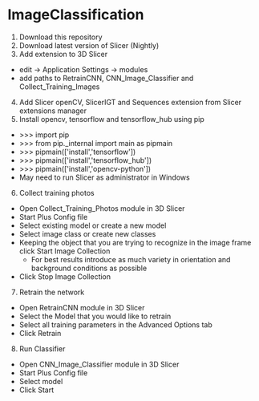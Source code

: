 # ImageClassification
1. Download this repository
2. Download latest version of Slicer (Nightly)
3. Add extension to 3D Slicer
  - edit -\> Application Settings -\> modules
  - add paths to RetrainCNN, CNN_Image_Classifier and Collect_Training_Images
4. Add Slicer openCV, SlicerIGT and Sequences extension from Slicer extensions manager
5. Install opencv, tensorflow and tensorflow_hub using pip
  - \>\>\> import pip
  - \>\>\> from pip.\_internal import main as pipmain
  - \>\>\> pipmain(['install','tensorflow'])
  - \>\>\> pipmain(['install','tensorflow_hub'])
  - \>\>\> pipmain(['install','opencv-python'])
  - May need to run Slicer as administrator in Windows 
6. Collect training photos
- Open Collect_Training_Photos module in 3D Slicer
- Start Plus Config file
- Select existing model or create a new model
- Select image class or create new classes
- Keeping the object that you are trying to recognize in the image frame click Start Image Collection
  - For best results introduce as much variety in orientation and background conditions as possible
- Click Stop Image Collection
7. Retrain the network
- Open RetrainCNN module in 3D Slicer
- Select the Model that you would like to retrain
- Select all training parameters in the Advanced Options tab
- Click Retrain
8. Run Classifier
- Open CNN_Image_Classifier module in 3D Slicer
- Start Plus Config file
- Select model
- Click Start
